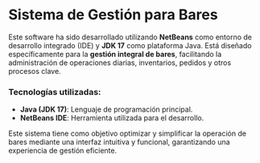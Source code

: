 # Sistema de Gestión para Bares

Este software ha sido desarrollado utilizando **NetBeans** como entorno de desarrollo integrado (IDE) y **JDK 17** como plataforma Java. Está diseñado específicamente para la **gestión integral de bares**, facilitando la administración de operaciones diarias, inventarios, pedidos y otros procesos clave.

### Tecnologías utilizadas:
- **Java (JDK 17)**: Lenguaje de programación principal.
- **NetBeans IDE**: Herramienta utilizada para el desarrollo.

Este sistema tiene como objetivo optimizar y simplificar la operación de bares mediante una interfaz intuitiva y funcional, garantizando una experiencia de gestión eficiente.